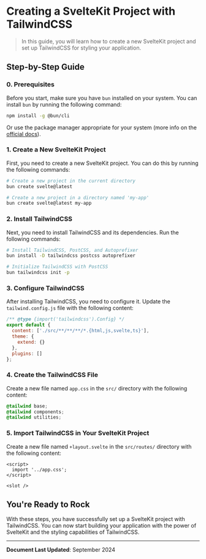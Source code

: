 # Creating a SvelteKit Project with TailwindCSS

> In this guide, you will learn how to create a new SvelteKit project and set up TailwindCSS for styling your application.

## Step-by-Step Guide

### 0. Prerequisites

Before you start, make sure you have `bun` installed on your system. You can install `bun` by running the following command:

```bash
npm install -g @bun/cli
```

Or use the package manager appropriate for your system (more info on the [official docs](https://bun.sh)).

### 1. Create a New SvelteKit Project

First, you need to create a new SvelteKit project. You can do this by running the following commands:

```bash
# Create a new project in the current directory
bun create svelte@latest

# Create a new project in a directory named 'my-app'
bun create svelte@latest my-app
```

### 2. Install TailwindCSS

Next, you need to install TailwindCSS and its dependencies. Run the following commands:

```bash
# Install TailwindCSS, PostCSS, and Autoprefixer
bun install -D tailwindcss postcss autoprefixer

# Initialize TailwindCSS with PostCSS
bun tailwindcss init -p
```

### 3. Configure TailwindCSS

After installing TailwindCSS, you need to configure it. Update the `tailwind.config.js` file with the following content:

```js
/** @type {import('tailwindcss').Config} */
export default {
  content: ['./src/**/**/**/*.{html,js,svelte,ts}'],
  theme: {
    extend: {}
  },
  plugins: []
};
```

### 4. Create the TailwindCSS File

Create a new file named `app.css` in the `src/` directory with the following content:

```css
@tailwind base;
@tailwind components;
@tailwind utilities;
```

### 5. Import TailwindCSS in Your SvelteKit Project

Create a new file named `+layout.svelte` in the `src/routes/` directory with the following content:

```svelte
<script>
  import '../app.css';
</script>

<slot />
```

## You're Ready to Rock

With these steps, you have successfully set up a SvelteKit project with TailwindCSS. You can now start building your application with the power of SvelteKit and the styling capabilities of TailwindCSS.

---

**Document Last Updated**: September 2024
